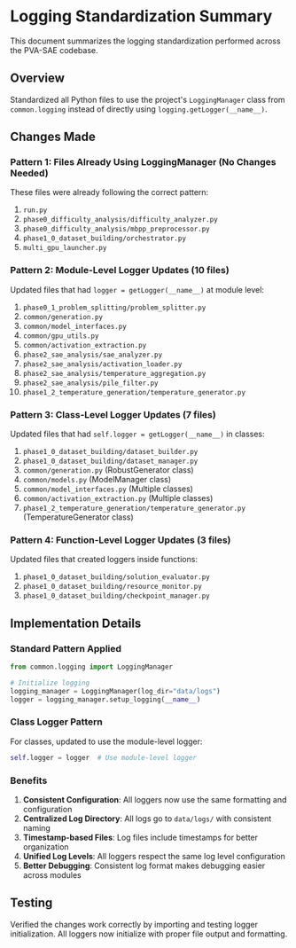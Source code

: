 # Logging Standardization Summary

This document summarizes the logging standardization performed across the PVA-SAE codebase.

## Overview
Standardized all Python files to use the project's `LoggingManager` class from `common.logging` instead of directly using `logging.getLogger(__name__)`.

## Changes Made

### Pattern 1: Files Already Using LoggingManager (No Changes Needed)
These files were already following the correct pattern:
1. `run.py`
2. `phase0_difficulty_analysis/difficulty_analyzer.py`
3. `phase0_difficulty_analysis/mbpp_preprocessor.py`
4. `phase1_0_dataset_building/orchestrator.py`
5. `multi_gpu_launcher.py`

### Pattern 2: Module-Level Logger Updates (10 files)
Updated files that had `logger = getLogger(__name__)` at module level:
1. `phase0_1_problem_splitting/problem_splitter.py`
2. `common/generation.py`
3. `common/model_interfaces.py`
4. `common/gpu_utils.py`
5. `common/activation_extraction.py`
6. `phase2_sae_analysis/sae_analyzer.py`
7. `phase2_sae_analysis/activation_loader.py`
8. `phase2_sae_analysis/temperature_aggregation.py`
9. `phase2_sae_analysis/pile_filter.py`
10. `phase1_2_temperature_generation/temperature_generator.py`

### Pattern 3: Class-Level Logger Updates (7 files)
Updated files that had `self.logger = getLogger(__name__)` in classes:
1. `phase1_0_dataset_building/dataset_builder.py`
2. `phase1_0_dataset_building/dataset_manager.py`
3. `common/generation.py` (RobustGenerator class)
4. `common/models.py` (ModelManager class)
5. `common/model_interfaces.py` (Multiple classes)
6. `common/activation_extraction.py` (Multiple classes)
7. `phase1_2_temperature_generation/temperature_generator.py` (TemperatureGenerator class)

### Pattern 4: Function-Level Logger Updates (3 files)
Updated files that created loggers inside functions:
1. `phase1_0_dataset_building/solution_evaluator.py`
2. `phase1_0_dataset_building/resource_monitor.py`
3. `phase1_0_dataset_building/checkpoint_manager.py`

## Implementation Details

### Standard Pattern Applied
```python
from common.logging import LoggingManager

# Initialize logging
logging_manager = LoggingManager(log_dir="data/logs")
logger = logging_manager.setup_logging(__name__)
```

### Class Logger Pattern
For classes, updated to use the module-level logger:
```python
self.logger = logger  # Use module-level logger
```

### Benefits
1. **Consistent Configuration**: All loggers now use the same formatting and configuration
2. **Centralized Log Directory**: All logs go to `data/logs/` with consistent naming
3. **Timestamp-based Files**: Log files include timestamps for better organization
4. **Unified Log Levels**: All loggers respect the same log level configuration
5. **Better Debugging**: Consistent log format makes debugging easier across modules

## Testing
Verified the changes work correctly by importing and testing logger initialization.
All loggers now initialize with proper file output and formatting.
